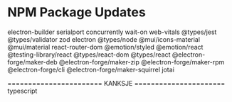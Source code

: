 # NPM Package Updates
electron-builder
serialport
concurrently
wait-on
web-vitals
@types/jest
@types/validator
zod
electron
@types/node
@mui/icons-material
@mui/material
react-router-dom
@emotion/styled
@emotion/react
@testing-library/react
@types/react-dom
@types/react
@electron-forge/maker-deb 
@electron-forge/maker-zip
@electron-forge/maker-rpm
@electron-forge/cli
@electron-forge/maker-squirrel
jotai


======================= KANKSJE ======================
typescript